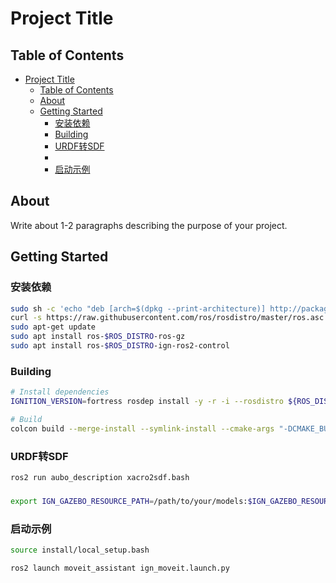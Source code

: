 # Project Title

## Table of Contents

- [Project Title](#project-title)
  - [Table of Contents](#table-of-contents)
  - [About ](#about-)
  - [Getting Started ](#getting-started-)
    - [安装依赖](#安装依赖)
    - [Building](#building)
    - [URDF转SDF](#urdf转sdf)
    - [](#)
    - [启动示例](#启动示例)

## About <a name = "about"></a>

Write about 1-2 paragraphs describing the purpose of your project.

## Getting Started <a name = "getting_started"></a>

### 安装依赖

```bash
sudo sh -c 'echo "deb [arch=$(dpkg --print-architecture)] http://packages.ros.org/ros2/ubuntu $(lsb_release -cs) main" > /etc/apt/sources.list.d/ros2-latest.list'
curl -s https://raw.githubusercontent.com/ros/rosdistro/master/ros.asc | sudo apt-key add -
sudo apt-get update
sudo apt install ros-$ROS_DISTRO-ros-gz
sudo apt install ros-$ROS_DISTRO-ign-ros2-control
```

### Building

```bash
# Install dependencies
IGNITION_VERSION=fortress rosdep install -y -r -i --rosdistro ${ROS_DISTRO} --from-paths .

# Build
colcon build --merge-install --symlink-install --cmake-args "-DCMAKE_BUILD_TYPE=Release"
```

### URDF转SDF

```bash
ros2 run aubo_description xacro2sdf.bash
```

### 

```bash
export IGN_GAZEBO_RESOURCE_PATH=/path/to/your/models:$IGN_GAZEBO_RESOURCE_PATH
```

### 启动示例

```bash
source install/local_setup.bash

ros2 launch moveit_assistant ign_moveit.launch.py
```
